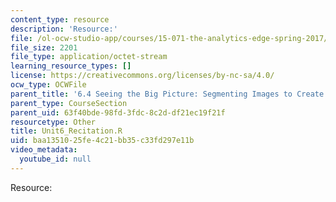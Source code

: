 ```yaml
---
content_type: resource
description: 'Resource:'
file: /ol-ocw-studio-app/courses/15-071-the-analytics-edge-spring-2017/baa1351025fe4c21bb35c33fd297e11b_Unit6_Recitation.R
file_size: 2201
file_type: application/octet-stream
learning_resource_types: []
license: https://creativecommons.org/licenses/by-nc-sa/4.0/
ocw_type: OCWFile
parent_title: '6.4 Seeing the Big Picture: Segmenting Images to Create Data  (Recitation)'
parent_type: CourseSection
parent_uid: 63f40bde-98fd-3fdc-8c2d-df21ec19f21f
resourcetype: Other
title: Unit6_Recitation.R
uid: baa13510-25fe-4c21-bb35-c33fd297e11b
video_metadata:
  youtube_id: null
---
```

Resource: